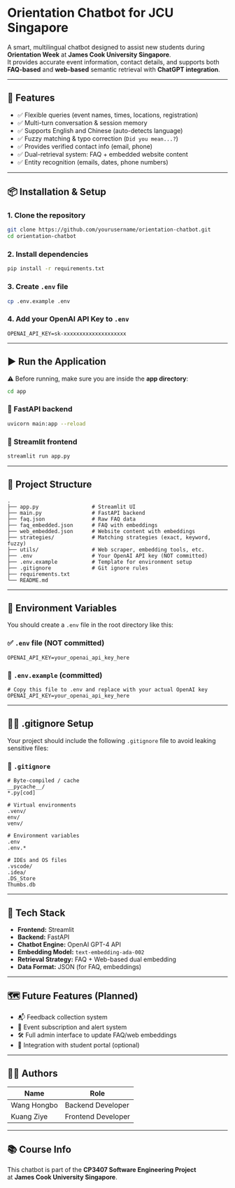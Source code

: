# Orientation Chatbot for JCU Singapore

A smart, multilingual chatbot designed to assist new students during **Orientation Week** at **James Cook University Singapore**.  
It provides accurate event information, contact details, and supports both **FAQ-based** and **web-based** semantic retrieval with **ChatGPT integration**.

---

## 🚀 Features

- ✅ Flexible queries (event names, times, locations, registration)  
- ✅ Multi-turn conversation & session memory  
- ✅ Supports English and Chinese (auto-detects language)  
- ✅ Fuzzy matching & typo correction (`Did you mean...?`)  
- ✅ Provides verified contact info (email, phone)  
- ✅ Dual-retrieval system: FAQ + embedded website content  
- ✅ Entity recognition (emails, dates, phone numbers)

---

## 📦 Installation & Setup

### 1. Clone the repository

```bash
git clone https://github.com/yourusername/orientation-chatbot.git
cd orientation-chatbot
```

### 2. Install dependencies

```bash
pip install -r requirements.txt
```

### 3. Create `.env` file

```bash
cp .env.example .env
```

### 4. Add your OpenAI API Key to `.env`

```env
OPENAI_API_KEY=sk-xxxxxxxxxxxxxxxxxxxx
```

---

## ▶️ Run the Application

⚠️ Before running, make sure you are inside the **app directory**:

```bash
cd app
```

### 🔹 FastAPI backend

```bash
uvicorn main:app --reload
```

### 🔹 Streamlit frontend

```bash
streamlit run app.py
```

---

## 📁 Project Structure

```
.
├── app.py                 # Streamlit UI
├── main.py                # FastAPI backend
├── faq.json               # Raw FAQ data
├── faq_embedded.json      # FAQ with embeddings
├── web_embedded.json      # Website content with embeddings
├── strategies/            # Matching strategies (exact, keyword, fuzzy)
├── utils/                 # Web scraper, embedding tools, etc.
├── .env                   # Your OpenAI API key (NOT committed)
├── .env.example           # Template for environment setup
├── .gitignore             # Git ignore rules
├── requirements.txt
└── README.md
```

---

## 🔐 Environment Variables

You should create a `.env` file in the root directory like this:

### ✅ `.env` file (NOT committed)

```env
OPENAI_API_KEY=your_openai_api_key_here
```

### 📄 `.env.example` (committed)

```env
# Copy this file to .env and replace with your actual OpenAI key
OPENAI_API_KEY=your_openai_api_key_here
```

---

## 🙅‍♂️ .gitignore Setup

Your project should include the following `.gitignore` file to avoid leaking sensitive files:

### 📄 `.gitignore`

```gitignore
# Byte-compiled / cache
__pycache__/
*.py[cod]

# Virtual environments
.venv/
env/
venv/

# Environment variables
.env
.env.*

# IDEs and OS files
.vscode/
.idea/
.DS_Store
Thumbs.db
```

---

## 🧠 Tech Stack

- **Frontend:** Streamlit  
- **Backend:** FastAPI  
- **Chatbot Engine:** OpenAI GPT-4 API  
- **Embedding Model:** `text-embedding-ada-002`  
- **Retrieval Strategy:** FAQ + Web-based dual embedding  
- **Data Format:** JSON (for FAQ, embeddings)

---

## 🗺️ Future Features (Planned)

- 📬 Feedback collection system  
- 📅 Event subscription and alert system  
- 🛠️ Full admin interface to update FAQ/web embeddings  
- 🔗 Integration with student portal (optional)

---

## 👨‍💻 Authors

| Name         | Role                  |
|--------------|-----------------------|
| Wang Hongbo  | Backend Developer     |
| Kuang Ziye   | Frontend Developer    |

---

## 📚 Course Info

This chatbot is part of the **CP3407 Software Engineering Project**  
at **James Cook University Singapore**.
